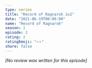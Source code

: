 ```yaml
---
type: series
title: "Record of Ragnarok 1x2"
date: "2021-06-19T00:00:00"
name: "Record of Ragnarok"
season: 1
episode: 2
rating: 2
ratingEmoji: "⭐️⭐️"
share: false
---
```


*[No review was written for this episode]*
